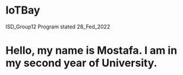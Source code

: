 # IoTBay
ISD_Group12
Program stated 28_Fed_2022
# Hello, my name is Mostafa. I am in my second year of University.
